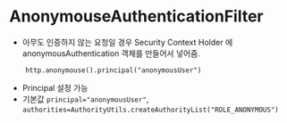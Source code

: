 # AnonymouseAuthenticationFilter

- 아무도 인증하지 않는 요청일 경우 Security Context Holder 에 anonymousAuthentication 객체를 만들어서 넣어줌.


```
    http.anonymouse().principal("anonymousUser")
```
- Principal 설정 가능
- 기본값 `principal="anonymousUser"`, `authorities=AuthorityUtils.createAuthorityList("ROLE_ANONYMOUS")`